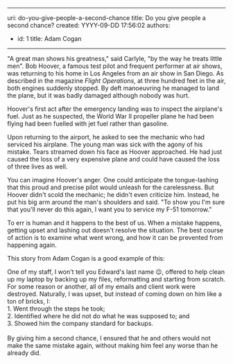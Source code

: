 

---
uri: do-you-give-people-a-second-chance
title: Do you give people a second chance?
created: YYYY-09-DD 17:56:02
authors:
  - id: 1
    title: Adam Cogan
---




<span class='intro'> <div class="greyBox">
                    <p>&quot;A great man shows his greatness,&quot; said Carlyle, &quot;by the way he treats little men&quot;. Bob Hoover, a famous test pilot and frequent performer at air shows, was returning to his home in Los Angeles from an air show in San Diego. As described in the magazine <i>Flight Operations</i>, at three hundred feet in the air, both engines suddenly stopped. By deft manoeuvring he managed to land the plane, but it was badly damaged although nobody was hurt.</p>
 <p>Hoover's first act after the emergency landing was to inspect the airplane's fuel. Just as he suspected, the World War II propeller plane he had been flying had been fuelled with jet fuel rather than gasoline.</p>
                    <p>Upon returning to the airport, he asked to see the mechanic who had serviced his airplane. The young man was sick with the agony of his mistake. Tears streamed down his face as Hoover approached. He had just caused the loss of a very expensive plane and could have caused the loss of three lives as well.</p>
                    <p>You can imagine Hoover's anger. One could anticipate the tongue-lashing that this proud and precise pilot would unleash for the carelessness. But Hoover didn't scold the mechanic; he didn't even criticize him. Instead, he put his big arm around the man's shoulders and said. &quot;To show you I'm sure that you'll never do this again, I want you to service my F-51 tomorrow.&quot;</p></div>
 </span>

 <p>To err is human and it happens to the best of us.&#160;When a mistake happens, getting upset and lashing out doesn't resolve the situation. The best course of action is to examine what went wrong, and how it can be prevented from happening again.&#160;<br></p><p>This story from Adam Cogan is a good example of this&#58;&#160;<br></p><p class="ssw15-rteElement-GreyBox">One of my staff, I won't tell you Edward's last name &#128521;, offered to help clean up my laptop by backing up my files, reformatting and starting from scratch. For some reason or another, all of my emails and client work were destroyed. Naturally, I was upset, but instead of coming down on him like a ton of bricks, I&#58;<br>1.&#160;Went through the steps he took;<br>2. Identified where he did not do what he was supposed to; and<br>3. Showed him the company standard for backups.<br><br>By giving him a second chance, I ensured that he and others would not make the same mistake again, without making him feel any worse than he already did.<br></p><br><p></p>
                


